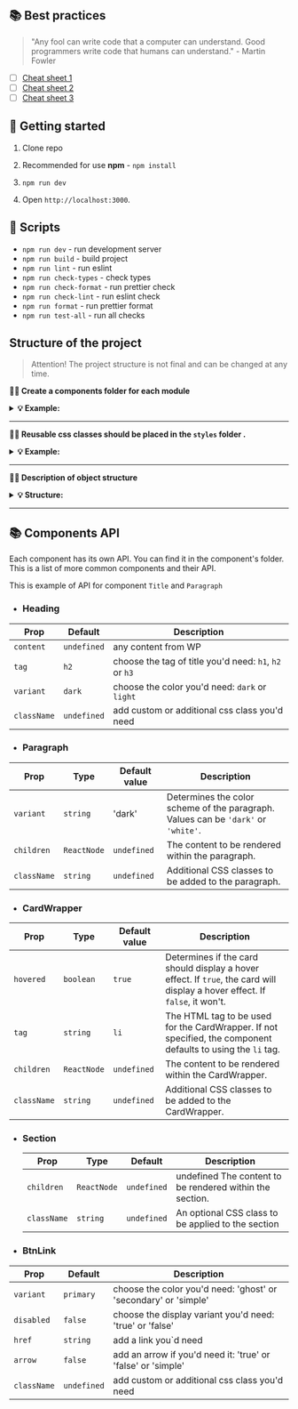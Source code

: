 ## 📚 Best practices

> "Any fool can write code that a computer can understand. Good programmers
> write code that humans can understand." - Martin Fowler

- [ ] [Cheat sheet 1](https://my-js.org/docs/other/best-practices#%D1%88%D0%BF%D0%B0%D1%80%D0%B3%D0%B0%D0%BB%D0%BA%D0%B0-%D0%BF%D0%BE-react)
- [ ] [Cheat sheet 2](https://my-js.org/docs/other/react-philosophies)
- [ ] [Cheat sheet 3](https://alexkondov.com/tao-of-react/)

## 🥁 Getting started

1. Clone repo

1. Recommended for use **npm** - `npm install`
1. `npm run dev`
1. Open `http://localhost:3000`.

## 📜 Scripts

- `npm run dev` - run development server
- `npm run build` - build project
- `npm run lint` - run eslint
- `npm run check-types` - check types
- `npm run check-format` - run prettier check
- `npm run check-lint` - run eslint check
- `npm run format` - run prettier format
- `npm run test-all` - run all checks

## Structure of the project

> Attention! The project structure is not final and can be changed at any time.

**💁‍♀️ Create a components folder for each module**

<details>

<summary><b>💡 Example:</b></summary>

<br/>

```
# ✅ Good

├── components
    ├── Header
        ├── index.ts
        ├── Header.tsx
        ├── Header.types.ts
    ├── Footer
        ├── index.ts
        ├── Footer.tsx
        ├── Footer.types.ts
```

</details>

---

**💁‍♀️ Reusable css classes should be placed in the `styles` folder .**

<details>

<summary><b>💡 Example:</b></summary>

<br/>

```css
/*globals.css */

@layer components {
  .your-class {
    @apply ...;
  }
}
```

</details>

---

**💁‍♀️ Description of object structure**

<details>

<summary><b>💡 Structure: </b></summary>

<br/>

```

├── components -> folder with reusable components
  ├── common -> components that are used in more than one module
    ├── NameComponent -> folders for each component
      ├── NameComponent.tsx -> main component
      ├── NameComponent.types.ts -> types for component
      ├── index.ts -> file for re-export
  ├── buttons -> components that are used as buttons
  ├── form -> components that are used in forms
  ├── typography -> components that are used as typography
├── data -> data for the project ( from graphql, json, etc.)
├── pages -> pages of the project
├── public -> static files
├── styles -> global styles
├── utils -> helpers, functions, etc.
├── hooks -> custom users hooks
```

</details>

---

## 📚 Components API

Each component has its own API. You can find it in the component's folder. This
is a list of more common components and their API.

This is example of API for component `Title` and `Paragraph`

- ### Heading

| Prop        | Default     | Description                                            |
| ----------- | ----------- | ------------------------------------------------------ |
| `content`   | `undefined` | any content from WP                                    |
| `tag`       | `h2`        | choose the tag of title you'd need: `h1`, `h2` or `h3` |
| `variant`   | `dark`      | choose the color you'd need: `dark` or `light`         |
| `className` | `undefined` | add custom or additional css class you'd need          |

- ### Paragraph

| Prop        | Type        | Default value | Description                                                                        |
| ----------- | ----------- | ------------- | ---------------------------------------------------------------------------------- |
| `variant`   | `string`    | 'dark'        | Determines the color scheme of the paragraph. Values can be `'dark'` or `'white'`. |
| `children`  | `ReactNode` | `undefined`   | The content to be rendered within the paragraph.                                   |
| `className` | `string`    | `undefined`   | Additional CSS classes to be added to the paragraph.                               |

- ### CardWrapper

| Prop        | Type        | Default value | Description                                                                                                                  |
| ----------- | ----------- | ------------- | ---------------------------------------------------------------------------------------------------------------------------- |
| `hovered`   | `boolean`   | `true`        | Determines if the card should display a hover effect. If `true`, the card will display a hover effect. If `false`, it won't. |
| `tag`       | `string`    | `li`          | The HTML tag to be used for the CardWrapper. If not specified, the component defaults to using the `li` tag.                 |
| `children`  | `ReactNode` | `undefined`   | The content to be rendered within the CardWrapper.                                                                           |
| `className` | `string`    | `undefined`   | Additional CSS classes to be added to the CardWrapper.                                                                       |

- ### Section

  | Prop        | Type        | Default     | Description                                              |
  | ----------- | ----------- | ----------- | -------------------------------------------------------- |
  | `children`  | `ReactNode` | `undefined` | undefined The content to be rendered within the section. |
  | `className` | `string`    | `undefined` | An optional CSS class to be applied to the section       |

- ### BtnLink

| Prop        | Default     | Description                                                     |
| ----------- | ----------- | --------------------------------------------------------------- |
| `variant`   | `primary`   | choose the color you'd need: 'ghost' or 'secondary' or 'simple' |
| `disabled`  | `false`     | choose the display variant you'd need: 'true' or 'false'        |
| `href`      | `string`    | add a link you`d need                                           |
| `arrow`     | `false`     | add an arrow if you'd need it: 'true' or 'false' or 'simple'    |
| `className` | `undefined` | add custom or additional css class you'd need                   |
